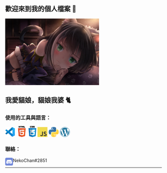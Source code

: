 ## 歡迎來到我的個人檔案 👋

<a href="https://www.pixiv.net/artworks/84738255" title="Pixiv"><img width="60%" src="images/pixiv84738255.jpg" /></a>

## 我愛貓娘，貓娘我婆 🐈

### 使用的工具與語言：

<a href="https://code.visualstudio.com/" title="Visual Studio Code"><img src="icons/vscode.png" /></a>
<a href="https://en.wikipedia.org/wiki/HTML5" title="HTML5"><img width="35px" src="icons/html5.png" /></a>
<a href="https://en.wikipedia.org/wiki/CSS" title="CSS3"><img width="25px" src="icons/css3.png" /></a>
<a href="https://en.wikipedia.org/wiki/JavaScript" title="JavaScript"><img src="icons/javascript.png" /></a>
<a href="https://www.python.org/" title="Python"><img src="icons/python.png" /></a>
<a href="https://wordpress.org/" title="WordPress"><img src="icons/wordpress.png" /></a>

### 聯絡：

<a href="https://discord.com/"><img align="left" width="25px" src="icons/discord.png" /></a>NekoChan#2851

---
